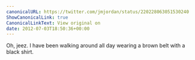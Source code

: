 ```yaml
---
canonicalURL: https://twitter.com/jmjordan/status/220228063051530240
ShowCanonicalLink: true
CanonicalLinkText: View original on
date: 2012-07-03T18:50:36+00:00
---
```

Oh, jeez. I have been walking around all day wearing a brown belt with a black shirt.